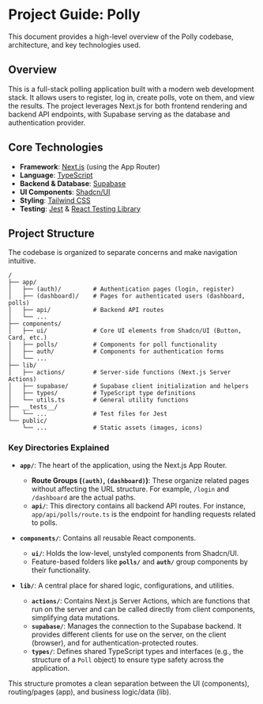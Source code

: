 # Project Guide: Polly

This document provides a high-level overview of the Polly codebase, architecture, and key technologies used.

## Overview

This is a full-stack polling application built with a modern web development stack. It allows users to register, log in, create polls, vote on them, and view the results. The project leverages Next.js for both frontend rendering and backend API endpoints, with Supabase serving as the database and authentication provider.

## Core Technologies

*   **Framework**: [Next.js](https://nextjs.org/) (using the App Router)
*   **Language**: [TypeScript](https://www.typescriptlang.org/)
*   **Backend & Database**: [Supabase](https://supabase.com/)
*   **UI Components**: [Shadcn/UI](https://ui.shadcn.com/)
*   **Styling**: [Tailwind CSS](https://tailwindcss.com/)
*   **Testing**: [Jest](https://jestjs.io/) & [React Testing Library](https://testing-library.com/docs/react-testing-library/intro/)

## Project Structure

The codebase is organized to separate concerns and make navigation intuitive.

```
/
├── app/
│   ├── (auth)/         # Authentication pages (login, register)
│   ├── (dashboard)/    # Pages for authenticated users (dashboard, polls)
│   ├── api/            # Backend API routes
│   └── ...
├── components/
│   ├── ui/             # Core UI elements from Shadcn/UI (Button, Card, etc.)
│   ├── polls/          # Components for poll functionality
│   ├── auth/           # Components for authentication forms
│   └── ...
├── lib/
│   ├── actions/        # Server-side functions (Next.js Server Actions)
│   ├── supabase/       # Supabase client initialization and helpers
│   ├── types/          # TypeScript type definitions
│   └── utils.ts        # General utility functions
├── __tests__/
│   └── ...             # Test files for Jest
└── public/
    └── ...             # Static assets (images, icons)
```

### Key Directories Explained

*   **`app/`**: The heart of the application, using the Next.js App Router.
    *   **Route Groups (`(auth)`, `(dashboard)`)**: These organize related pages without affecting the URL structure. For example, `/login` and `/dashboard` are the actual paths.
    *   **`api/`**: This directory contains all backend API routes. For instance, `app/api/polls/route.ts` is the endpoint for handling requests related to polls.

*   **`components/`**: Contains all reusable React components.
    *   **`ui/`**: Holds the low-level, unstyled components from Shadcn/UI.
    *   Feature-based folders like **`polls/`** and **`auth/`** group components by their functionality.

*   **`lib/`**: A central place for shared logic, configurations, and utilities.
    *   **`actions/`**: Contains Next.js Server Actions, which are functions that run on the server and can be called directly from client components, simplifying data mutations.
    *   **`supabase/`**: Manages the connection to the Supabase backend. It provides different clients for use on the server, on the client (browser), and for authentication-protected routes.
    *   **`types/`**: Defines shared TypeScript types and interfaces (e.g., the structure of a `Poll` object) to ensure type safety across the application.

This structure promotes a clean separation between the UI (components), routing/pages (app), and business logic/data (lib).
